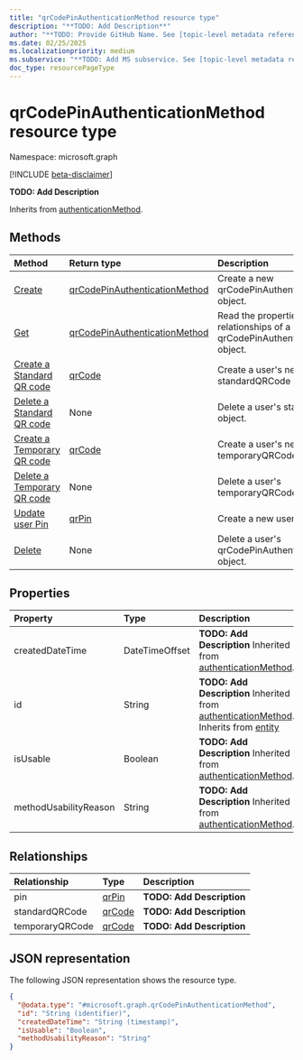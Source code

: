 ```yaml
---
title: "qrCodePinAuthenticationMethod resource type"
description: "**TODO: Add Description**"
author: "**TODO: Provide GitHub Name. See [topic-level metadata reference](https://aka.ms/msgo?pagePath=Document-APIs/Guidelines/Metadata)**"
ms.date: 02/25/2025
ms.localizationpriority: medium
ms.subservice: "**TODO: Add MS subservice. See [topic-level metadata reference](https://aka.ms/msgo?pagePath=Document-APIs/Guidelines/Metadata)**"
doc_type: resourcePageType
---
```


# qrCodePinAuthenticationMethod resource type

Namespace: microsoft.graph

[!INCLUDE [beta-disclaimer](../../includes/beta-disclaimer.md)]

**TODO: Add Description**


Inherits from [authenticationMethod](../resources/authenticationmethod.md).


## Methods
|Method|Return type|Description|
|:---|:---|:---|
|[Create](../api/authentication-put-qrcodepinmethod.md)|[qrCodePinAuthenticationMethod](../resources/qrcodepinauthenticationmethod.md)|Create a new qrCodePinAuthenticationMethod object.|
|[Get](../api/qrcodepinauthenticationmethod-get.md)|[qrCodePinAuthenticationMethod](../resources/qrcodepinauthenticationmethod.md)|Read the properties and relationships of a user's qrCodePinAuthenticationMethod object.|
|[Create a Standard QR code](../api/qrpin-updatepin.md)|[qrCode](../resources/qrcode.md)|Create a user's new standardQRCode object.|
|[Delete a Standard QR code](../api/qrcodepinauthenticationmethod-delete-standardqrcode.md)|None|Delete a user's standardQRCode object.|
|[Create a Temporary QR code](../api/qrpin-updatepin.md)|[qrCode](../resources/qrcode.md)|Create a user's new temporaryQRCode object.|
|[Delete a Temporary QR code](../api/qrcodepinauthenticationmethod-delete-temporaryqrcode.md)|None|Delete a user's temporaryQRCode object.|
|[Update user Pin](../api/qrpin-updatepin.md)|[qrPin](../resources/qrpin.md)|Create a new user's pin object.|
|[Delete](../api/authentication-delete-qrcodepinmethod.md)|None|Delete a user's qrCodePinAuthenticationMethod object.|

## Properties
|Property|Type|Description|
|:---|:---|:---|
|createdDateTime|DateTimeOffset|**TODO: Add Description** Inherited from [authenticationMethod](../resources/authenticationmethod.md).|
|id|String|**TODO: Add Description** Inherited from [authenticationMethod](../resources/authenticationmethod.md). Inherits from [entity](../resources/entity.md)|
|isUsable|Boolean|**TODO: Add Description** Inherited from [authenticationMethod](../resources/authenticationmethod.md).|
|methodUsabilityReason|String|**TODO: Add Description** Inherited from [authenticationMethod](../resources/authenticationmethod.md).|

## Relationships
|Relationship|Type|Description|
|:---|:---|:---|
|pin|[qrPin](../resources/qrpin.md)|**TODO: Add Description**|
|standardQRCode|[qrCode](../resources/qrcode.md)|**TODO: Add Description**|
|temporaryQRCode|[qrCode](../resources/qrcode.md)|**TODO: Add Description**|

## JSON representation
The following JSON representation shows the resource type.
<!-- {
  "blockType": "resource",
  "keyProperty": "id",
  "@odata.type": "microsoft.graph.qrCodePinAuthenticationMethod",
  "baseType": "microsoft.graph.authenticationMethod",
  "openType": false
}
-->
``` json
{
  "@odata.type": "#microsoft.graph.qrCodePinAuthenticationMethod",
  "id": "String (identifier)",
  "createdDateTime": "String (timestamp)",
  "isUsable": "Boolean",
  "methodUsabilityReason": "String"
}
```

